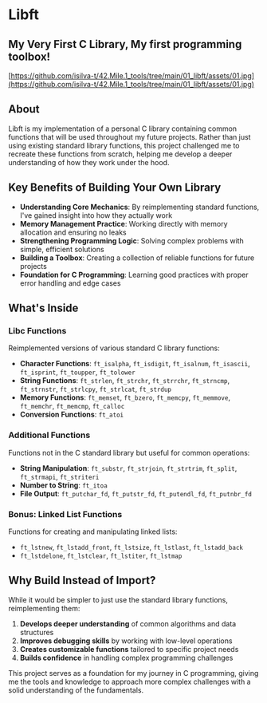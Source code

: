 # Libft

## My Very First C Library, My first programming toolbox!

[https://github.com/isilva-t/42.Mile.1_tools/tree/main/01_libft/assets/01.jpg](https://github.com/isilva-t/42.Mile.1_tools/tree/main/01_libft/assets/01.jpg)

## About

Libft is my implementation of a personal C library containing common functions that will be used throughout my future projects. Rather than just using existing standard library functions, this project challenged me to recreate these functions from scratch, helping me develop a deeper understanding of how they work under the hood.

## Key Benefits of Building Your Own Library

- **Understanding Core Mechanics**: By reimplementing standard functions, I've gained insight into how they actually work
- **Memory Management Practice**: Working directly with memory allocation and ensuring no leaks
- **Strengthening Programming Logic**: Solving complex problems with simple, efficient solutions
- **Building a Toolbox**: Creating a collection of reliable functions for future projects
- **Foundation for C Programming**: Learning good practices with proper error handling and edge cases

## What's Inside

### Libc Functions
Reimplemented versions of various standard C library functions:

- **Character Functions**: `ft_isalpha`, `ft_isdigit`, `ft_isalnum`, `ft_isascii`, `ft_isprint`, `ft_toupper`, `ft_tolower`
- **String Functions**: `ft_strlen`, `ft_strchr`, `ft_strrchr`, `ft_strncmp`, `ft_strnstr`, `ft_strlcpy`, `ft_strlcat`, `ft_strdup`
- **Memory Functions**: `ft_memset`, `ft_bzero`, `ft_memcpy`, `ft_memmove`, `ft_memchr`, `ft_memcmp`, `ft_calloc`
- **Conversion Functions**: `ft_atoi`

### Additional Functions
Functions not in the C standard library but useful for common operations:

- **String Manipulation**: `ft_substr`, `ft_strjoin`, `ft_strtrim`, `ft_split`, `ft_strmapi`, `ft_striteri`
- **Number to String**: `ft_itoa`
- **File Output**: `ft_putchar_fd`, `ft_putstr_fd`, `ft_putendl_fd`, `ft_putnbr_fd`

### Bonus: Linked List Functions
Functions for creating and manipulating linked lists:

- `ft_lstnew`, `ft_lstadd_front`, `ft_lstsize`, `ft_lstlast`, `ft_lstadd_back`
- `ft_lstdelone`, `ft_lstclear`, `ft_lstiter`, `ft_lstmap`

## Why Build Instead of Import?

While it would be simpler to just use the standard library functions, reimplementing them:

1. **Develops deeper understanding** of common algorithms and data structures
2. **Improves debugging skills** by working with low-level operations
3. **Creates customizable functions** tailored to specific project needs
4. **Builds confidence** in handling complex programming challenges

This project serves as a foundation for my journey in C programming, giving me the tools and knowledge to approach more complex challenges with a solid understanding of the fundamentals.

